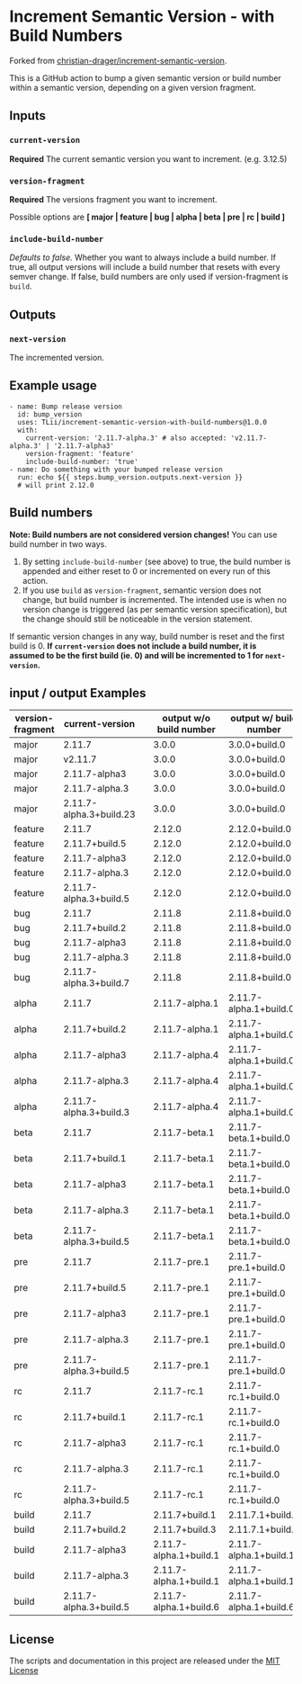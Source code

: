 # Increment Semantic Version - with Build Numbers

Forked from [christian-drager/increment-semantic-version](https://github.com/christian-draeger/increment-semantic-version/forks).

This is a GitHub action to bump a given semantic version or build number within a semantic version, depending on a given version fragment.

## Inputs

### `current-version`

**Required** The current semantic version you want to increment. (e.g. 3.12.5)

### `version-fragment`

**Required** The versions fragment you want to increment.

Possible options are **[ major | feature | bug | alpha | beta | pre | rc | build ]**

### `include-build-number`

*Defaults to false.* Whether you want to always include a build number. If true, all output versions will include a build number that resets with every semver change. If false, build numbers are only used if version-fragment is `build`.

## Outputs

### `next-version`

The incremented version.

## Example usage

    - name: Bump release version
      id: bump_version
      uses: TLii/increment-semantic-version-with-build-numbers@1.0.0
      with:
        current-version: '2.11.7-alpha.3' # also accepted: 'v2.11.7-alpha.3' | '2.11.7-alpha3'
        version-fragment: 'feature'
        include-build-number: 'true'
    - name: Do something with your bumped release version
      run: echo ${{ steps.bump_version.outputs.next-version }}
      # will print 2.12.0

## Build numbers

**Note: Build numbers are not considered version changes!**
You can use build number in two ways.

1) By setting `include-build-number` (see above) to true, the build number is appended and either reset to 0 or incremented on every run of this action.
2) If you use `build` as `version-fragment`, semantic version does not change, but build number is incremented. The intended use is when no version change is triggered (as per semantic version specification), but the change should still be noticeable in the version statement.

If semantic version changes in any way, build number is reset and the first build is 0. **If `current-version` does not include a build number, it is assumed to be the first build (ie. 0) and will be incremented to 1 for `next-version`.**

## input / output Examples

| version-fragment | current-version          |   | output w/o build number| output w/ build number |
| ---------------- | ------------------------ | - | ---------------------- | ---------------------- |
| major            | 2.11.7                   |   | 3.0.0                  | 3.0.0+build.0          |
| major            | v2.11.7                  |   | 3.0.0                  | 3.0.0+build.0          |
| major            | 2.11.7-alpha3            |   | 3.0.0                  | 3.0.0+build.0          |
| major            | 2.11.7-alpha.3           |   | 3.0.0                  | 3.0.0+build.0          |
| major            | 2.11.7-alpha.3+build.23  |   | 3.0.0                  | 3.0.0+build.0          |
| feature          | 2.11.7                   |   | 2.12.0                 | 2.12.0+build.0         |
| feature          | 2.11.7+build.5           |   | 2.12.0                 | 2.12.0+build.0         |
| feature          | 2.11.7-alpha3            |   | 2.12.0                 | 2.12.0+build.0         |
| feature          | 2.11.7-alpha.3           |   | 2.12.0                 | 2.12.0+build.0         |
| feature          | 2.11.7-alpha.3+build.5   |   | 2.12.0                 | 2.12.0+build.0         |
| bug              | 2.11.7                   |   | 2.11.8                 | 2.11.8+build.0         |
| bug              | 2.11.7+build.2           |   | 2.11.8                 | 2.11.8+build.0         |
| bug              | 2.11.7-alpha3            |   | 2.11.8                 | 2.11.8+build.0         |
| bug              | 2.11.7-alpha.3           |   | 2.11.8                 | 2.11.8+build.0         |
| bug              | 2.11.7-alpha.3+build.7   |   | 2.11.8                 | 2.11.8+build.0         |
| alpha            | 2.11.7                   |   | 2.11.7-alpha.1         | 2.11.7-alpha.1+build.0 |
| alpha            | 2.11.7+build.2           |   | 2.11.7-alpha.1         | 2.11.7-alpha.1+build.0 |
| alpha            | 2.11.7-alpha3            |   | 2.11.7-alpha.4         | 2.11.7-alpha.1+build.0 |
| alpha            | 2.11.7-alpha.3           |   | 2.11.7-alpha.4         | 2.11.7-alpha.1+build.0 |
| alpha            | 2.11.7-alpha.3+build.3   |   | 2.11.7-alpha.4         | 2.11.7-alpha.1+build.0 |
| beta             | 2.11.7                   |   | 2.11.7-beta.1          | 2.11.7-beta.1+build.0  |
| beta             | 2.11.7+build.1           |   | 2.11.7-beta.1          | 2.11.7-beta.1+build.0  |
| beta             | 2.11.7-alpha3            |   | 2.11.7-beta.1          | 2.11.7-beta.1+build.0  |
| beta             | 2.11.7-alpha.3           |   | 2.11.7-beta.1          | 2.11.7-beta.1+build.0  |
| beta             | 2.11.7-alpha.3+build.5   |   | 2.11.7-beta.1          | 2.11.7-beta.1+build.0  |
| pre              | 2.11.7                   |   | 2.11.7-pre.1           | 2.11.7-pre.1+build.0   |
| pre              | 2.11.7+build.5           |   | 2.11.7-pre.1           | 2.11.7-pre.1+build.0   |
| pre              | 2.11.7-alpha3            |   | 2.11.7-pre.1           | 2.11.7-pre.1+build.0   |
| pre              | 2.11.7-alpha.3           |   | 2.11.7-pre.1           | 2.11.7-pre.1+build.0   |
| pre              | 2.11.7-alpha.3+build.5   |   | 2.11.7-pre.1           | 2.11.7-pre.1+build.0   |
| rc               | 2.11.7                   |   | 2.11.7-rc.1            | 2.11.7-rc.1+build.0    |
| rc               | 2.11.7+build.1           |   | 2.11.7-rc.1            | 2.11.7-rc.1+build.0    |
| rc               | 2.11.7-alpha3            |   | 2.11.7-rc.1            | 2.11.7-rc.1+build.0    |
| rc               | 2.11.7-alpha.3           |   | 2.11.7-rc.1            | 2.11.7-rc.1+build.0    |
| rc               | 2.11.7-alpha.3+build.5   |   | 2.11.7-rc.1            | 2.11.7-rc.1+build.0    |
| build            | 2.11.7                   |   | 2.11.7+build.1         | 2.11.7.1+build.1       |
| build            | 2.11.7+build.2           |   | 2.11.7+build.3         | 2.11.7.1+build.3       |
| build            | 2.11.7-alpha3            |   | 2.11.7-alpha.1+build.1 | 2.11.7-alpha.1+build.1 |
| build            | 2.11.7-alpha.3           |   | 2.11.7-alpha.1+build.1 | 2.11.7-alpha.1+build.1 |
| build            | 2.11.7-alpha.3+build.5   |   | 2.11.7-alpha.1+build.6 | 2.11.7-alpha.1+build.6 |

## License

The scripts and documentation in this project are released under the [MIT License](LICENSE)
